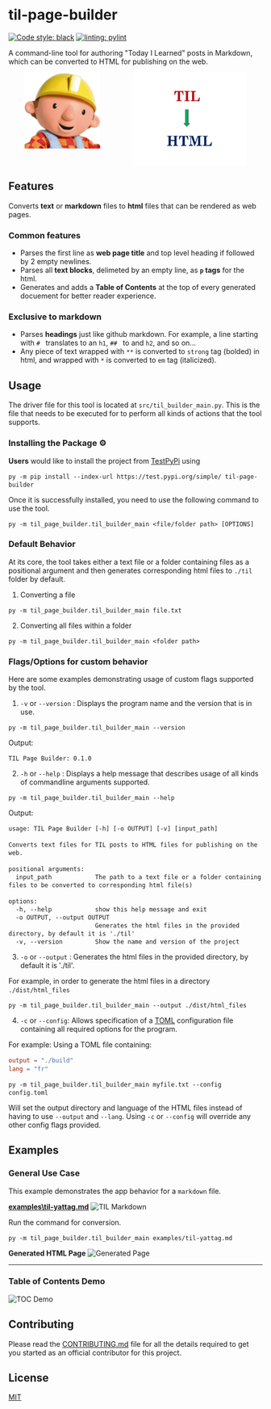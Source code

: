 # til-page-builder

[![Code style: black](https://img.shields.io/badge/code%20style-black-000000.svg)](https://github.com/psf/black) [![linting: pylint](https://img.shields.io/badge/linting-pylint-yellowgreen)](https://github.com/pylint-dev/pylint)

A command-line tool for authoring "Today I Learned" posts in Markdown, which can be converted to HTML for publishing on the web.

<div align="center" style="width: 100%">
  <div style="display: flex; align-items: flex-start; justify-content: space-around;">
    <img width="150" src="./assets/bob_the_builder.png" alt="Bob the builder image">
    <img width="225" src="./assets/til_to_html.png" alt="TIL to HTML image">
  </div>
</div>

## Features
Converts **text** or **markdown** files to **html** files that can be rendered as web pages.

### Common features
* Parses the first line as **web page title** and top level heading if followed by 2 empty newlines.
* Parses all **text blocks**, delimeted by an empty line, as **`p` tags** for the html.
* Generates and adds a **Table of Contents** at the top of every generated docuement for better reader experience.

### Exclusive to markdown
* Parses **headings** just like github markdown. For example, a line starting with `# ` translates to an `h1`,  `## ` to and `h2`, and so on...
* Any piece of text wrapped with `**` is converted to `strong` tag (bolded) in html, and wrapped with `*` is converted to `em` tag (italicized).

## Usage

The driver file for this tool is located at `src/til_builder_main.py`. This is the file that needs to be executed for to perform all kinds of actions that the tool supports.

### Installing the Package ⚙️

**Users** would like to install the project from [TestPyPi](https://test.pypi.org/) using
```
py -m pip install --index-url https://test.pypi.org/simple/ til-page-builder
```

Once it is successfully installed, you need to use the following command to use the tool.
```
py -m til_page_builder.til_builder_main <file/folder path> [OPTIONS]
```

### Default Behavior

At its core, the tool takes either a text file or a folder containing files as a positional argument and then generates corresponding html files to `./til` folder by default.

1. Converting a file

```
py -m til_page_builder.til_builder_main file.txt
```

2. Converting all files within a folder

```
py -m til_page_builder.til_builder_main <folder path>
```

### Flags/Options for custom behavior

Here are some examples demonstrating usage of custom flags supported by the tool.

1. `-v` or `--version` : Displays the program name and the version that is in use.
```
py -m til_page_builder.til_builder_main --version
```

Output:

```
TIL Page Builder: 0.1.0
```

2. `-h` or `--help` : Displays a help message that describes usage of all kinds of commandline arguments supported.

```
py -m til_page_builder.til_builder_main --help
```

Output:
```
usage: TIL Page Builder [-h] [-o OUTPUT] [-v] [input_path]

Converts text files for TIL posts to HTML files for publishing on the web.

positional arguments:
  input_path            The path to a text file or a folder containing files to be converted to corresponding html file(s)

options:
  -h, --help            show this help message and exit
  -o OUTPUT, --output OUTPUT
                        Generates the html files in the provided directory, by default it is './til'
  -v, --version         Show the name and version of the project
```

3. `-o` or `--output` : Generates the html files in the provided directory, by default it is './til'.

For example, in order to generate the html files in a directory `./dist/html_files`
```
py -m til_page_builder.til_builder_main --output ./dist/html_files
```
4. `-c` or `--config`: Allows specification of a [TOML](https://toml.io/en/) configuration file containing all required options for the program.

For example: Using a TOML file containing:
```TOML
output = "./build"
lang = "fr"
```
```
py -m til_page_builder.til_builder_main myfile.txt --config config.toml
```

Will set the output directory and language of the HTML files  instead of having to use `--output` and `--lang`. Using `-c` or `--config` will override any other config flags provided.

## Examples

### General Use Case

This example demonstrates the app behavior for a `markdown` file.

[**examples\til-yattag.md**](https://github.com/Amnish04/til-page-builder/blob/master/examples/til-yattag.md)
![TIL Markdown](https://github.com/Amnish04/til-page-builder/assets/78865303/eb3197a2-59e7-4058-85dd-feeeb3af8fa2)

Run the command for conversion.
```
py -m til_page_builder.til_builder_main examples/til-yattag.md
```

**Generated HTML Page**
![Generated Page](https://github.com/Amnish04/til-page-builder/assets/78865303/7dcdec5f-5a9c-4d2d-88f0-12b3285e93da)

***

### Table of Contents Demo

![TOC Demo](https://github.com/Amnish04/til-page-builder/assets/78865303/c5a141aa-2ac9-4405-b696-b5ca526492a4)


## Contributing

Please read the [CONTRIBUTING.md](https://github.com/Amnish04/til-page-builder/blob/static-analysis-tooling/CONTRIBUTING.md) file for all the details required to get you started as an official contributor for this project.

## License

[MIT](https://github.com/Amnish04/til-page-builder/blob/master/LICENSE)


